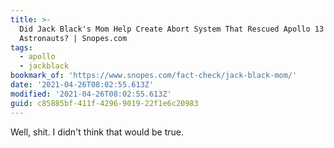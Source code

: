 ```yaml
---
title: >-
  Did Jack Black's Mom Help Create Abort System That Rescued Apollo 13
  Astronauts? | Snopes.com
tags:
  - apollo
  - jackblack
bookmark_of: 'https://www.snopes.com/fact-check/jack-black-mom/'
date: '2021-04-26T08:02:55.613Z'
modified: '2021-04-26T08:02:55.613Z'
guid: c85885bf-411f-4296-9019-22f1e6c20983
---
```

Well, shit. I didn't think that would be true. 
